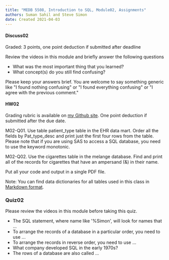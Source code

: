 ```yaml
---
title: "MEDB 5508, Introduction to SQL, Module02, Assignments"
authors: Suman Sahil and Steve Simon
date: Created 2021-04-03
---
```


#### Discuss02

Graded: 3 points, one point deduction if submitted after deadline

Review the videos in this module and briefly answer the following questions

+ What was the most important thing that you learned?
+ What concept(s) do you still find confusing?

Please keep your answers brief. You are welcome to say something generic like "I found nothing confusing" or "I found everything confusing" or "I agree with the previous comment."

#### HW02

Grading rubric is available on [my Github site][gra1]. One point deduction if submitted after the due date.

M02-Q01. Use table patient_type table in the EHR data mart. Order all the fields by Pat_type_desc and print just the first four rows from the table. Please note that if you are using SAS to access a SQL database, you need to use the keyword monotonic.

M02-Q02. Use the cigarettes table in the melange database. Find and print all of the records for cigarettes that have an ampersand (&) in their name.          

Put all your code and output in a single PDF file.

Note: You can find data dictionaries for all tables used in this class in [Markdown format][git1].

### Quiz02

Please review the videos in this module before taking this quiz.

+ The SQL statement, where name like '%Simon', will look for names that ...
+ To arrange the records of a database in a particular order, you need to use ...
+ To arrange the records in reverse order, you need to use ...
+ What company developed SQL in the early 1970s?
+ The rows of a database are also called ...

[git1]: https://github.com/pmean/introduction-to-sql/blob/master/data/all-data.md
[gra1]: https://github.com/pmean/classes/blob/master/software-engineering/src/grading-rubric.md
